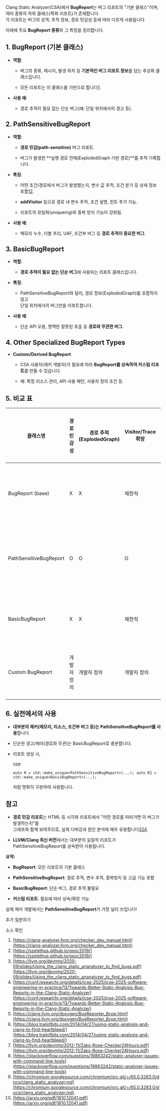 Clang Static Analyzer(CSA)에서 **BugReport**는 버그 리포트의 "기본 클래스"이며,  
여러 종류의 하위 클래스(특화 리포트)가 존재합니다.  
각 리포트는 버그의 성격, 추적 정보, 경로 민감성 등에 따라 다르게 사용됩니다.

아래에 주요 **BugReport 종류**와 그 특징을 정리합니다.

## 1. **BugReport (기본 클래스)**

- **역할**:
    
    - 버그의 종류, 메시지, 발생 위치 등 **기본적인 버그 리포트 정보**를 담는 추상화 클래스입니다.
        
    - 모든 리포트는 이 클래스를 기반으로 합니다[1](https://clang-analyzer.llvm.org/checker_dev_manual.html).
        
- **사용 예**:
    
    - 경로 추적이 필요 없는 단순 버그(예: 단일 위치에서의 경고 등).
        

## 2. **PathSensitiveBugReport**

- **역할**:
    
    - **경로 민감(path-sensitive)** 버그 리포트.
        
    - 버그가 발생한 **실행 경로 전체(ExplodedGraph 기반 경로)**를 추적·기록합니다.
        
- **특징**:
    
    - 어떤 조건/경로에서 버그가 발생했는지, 변수 값 추적, 조건 분기 등 상세 정보 포함[1](https://clang-analyzer.llvm.org/checker_dev_manual.html)[2](https://szelethus.github.io/gsoc2019/).
        
    - **addVisitor** 등으로 경로 내 변수 추적, 조건 설명, 힌트 추가 가능.
        
    - 리포트의 유일화(uniqueing)와 중복 방지 기능이 강화됨.
        
- **사용 예**:
    
    - 메모리 누수, 더블 프리, UAF, 조건부 버그 등 **경로 추적이 중요한 버그**.
        

## 3. **BasicBugReport**

- **역할**:
    
    - **경로 추적이 필요 없는 단순 버그**에 사용되는 리포트 클래스입니다.
        
- **특징**:
    
    - PathSensitiveBugReport와 달리, 경로 정보(ExplodedGraph)를 포함하지 않고  
        단일 위치에서의 버그만을 리포트합니다.
        
- **사용 예**:
    
    - 단순 API 오용, 명백한 잘못된 호출 등 **경로와 무관한 버그**.
        

## 4. **Other Specialized BugReport Types**

- **Custom/Derived BugReport**
    
    - CSA 사용자(체커 개발자)가 필요에 따라 **BugReport를 상속하여 커스텀 리포트**를 만들 수 있습니다.
        
    - 예: 특정 리소스 관리, API 사용 패턴, 사용자 정의 조건 등.
        

## 5. **비교 표**

|클래스명|경로 민감성|경로 추적(ExplodedGraph)|Visitor/Trace 확장|유일화(중복방지)|대표 사용 예시|
|---|---|---|---|---|---|
|BugReport (base)|X|X|제한적|O|모든 리포트의 기반|
|PathSensitiveBugReport|O|O|O|O|메모리 누수, 더블 프리|
|BasicBugReport|X|X|제한적|O|단순 경고, API 오용|
|Custom BugReport|개발자 정의|개발자 정의|개발자 정의|개발자 정의|특수 목적 리포트|

## 6. **실전에서의 사용**

- **대부분의 체커(메모리, 리소스, 조건부 버그 등)는 PathSensitiveBugReport를 사용**합니다.
    
- 단순한 경고/에러(경로와 무관)는 BasicBugReport로 충분합니다.
    
- 리포트 생성 시,
    
    cpp
    
    `auto R = std::make_unique<PathSensitiveBugReport>(...); auto R2 = std::make_unique<BasicBugReport>(...);`
    
    처럼 명확히 구분하여 사용합니다.
    

## 참고

- **경로 민감 리포트**는 HTML 등 시각화 리포트에서 "어떤 경로를 따라가면 이 버그가 발생하는지"를  
    그래프와 함께 보여주므로, 실제 디버깅과 원인 분석에 매우 유용합니다[3](https://llvm.org/devmtg/2020-09/slides/Using_the_clang_static_ananalyzer_to_find_bugs.pdf)[2](https://szelethus.github.io/gsoc2019/)[4](https://conf.researchr.org/details/icse-2025/icse-2025-software-engineering-in-practice/13/Towards-Better-Static-Analysis-Bug-Reports-in-the-Clang-Static-Analyzer).
    
- **LLVM/Clang 최신 버전**에서는 대부분의 실질적 리포트가 PathSensitiveBugReport를 상속받아 사용됩니다.
    

**요약:**

- **BugReport**: 모든 리포트의 기본 클래스
    
- **PathSensitiveBugReport**: 경로 추적, 변수 추적, 중복방지 등 고급 기능 포함
    
- **BasicBugReport**: 단순 버그, 경로 추적 불필요
    
- **커스텀 리포트**: 필요에 따라 상속/확장 가능
    

실제 체커 개발에서는 **PathSensitiveBugReport**가 가장 널리 쓰입니다!

추가 질문하기

소스 확인

1. [https://clang-analyzer.llvm.org/checker_dev_manual.html](https://clang-analyzer.llvm.org/checker_dev_manual.html)
2. [https://szelethus.github.io/gsoc2019/](https://szelethus.github.io/gsoc2019/)
3. [https://llvm.org/devmtg/2020-09/slides/Using_the_clang_static_ananalyzer_to_find_bugs.pdf](https://llvm.org/devmtg/2020-09/slides/Using_the_clang_static_ananalyzer_to_find_bugs.pdf)
4. [https://conf.researchr.org/details/icse-2025/icse-2025-software-engineering-in-practice/13/Towards-Better-Static-Analysis-Bug-Reports-in-the-Clang-Static-Analyzer](https://conf.researchr.org/details/icse-2025/icse-2025-software-engineering-in-practice/13/Towards-Better-Static-Analysis-Bug-Reports-in-the-Clang-Static-Analyzer)
5. [https://clang.llvm.org/doxygen/BugReporter_8cpp.html](https://clang.llvm.org/doxygen/BugReporter_8cpp.html)
6. [https://blog.trailofbits.com/2014/04/27/using-static-analysis-and-clang-to-find-heartbleed/](https://blog.trailofbits.com/2014/04/27/using-static-analysis-and-clang-to-find-heartbleed/)
7. [https://llvm.org/devmtg/2012-11/Zaks-Rose-Checker24Hours.pdf](https://llvm.org/devmtg/2012-11/Zaks-Rose-Checker24Hours.pdf)
8. [https://stackoverflow.com/questions/19863242/static-analyser-issues-with-command-line-tools](https://stackoverflow.com/questions/19863242/static-analyser-issues-with-command-line-tools)
9. [https://chromium.googlesource.com/chromium/src.git/+/65.0.3283.0/docs/clang_static_analyzer.md](https://chromium.googlesource.com/chromium/src.git/+/65.0.3283.0/docs/clang_static_analyzer.md)
10. [https://arxiv.org/pdf/1810.12041.pdf](https://arxiv.org/pdf/1810.12041.pdf)